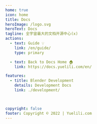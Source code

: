 ```yaml
---
home: true
icon: home
title: Docs
heroImage: /logo.svg
heroText: Docs
tagline: 全宇宙最大的文档开源中心(x)
actions:
  - text: Guide 💡
    link: /en/guide/
    type: primary

  - text: Back to Docs Home 🏠
    link: https://docs.yuelili.com/en/

features:
  - title: Blender Development
    details: Development Docs
    link: ./development/


 
copyright: false
footer: Copyright © 2022 | Yuelili.com
---
```

